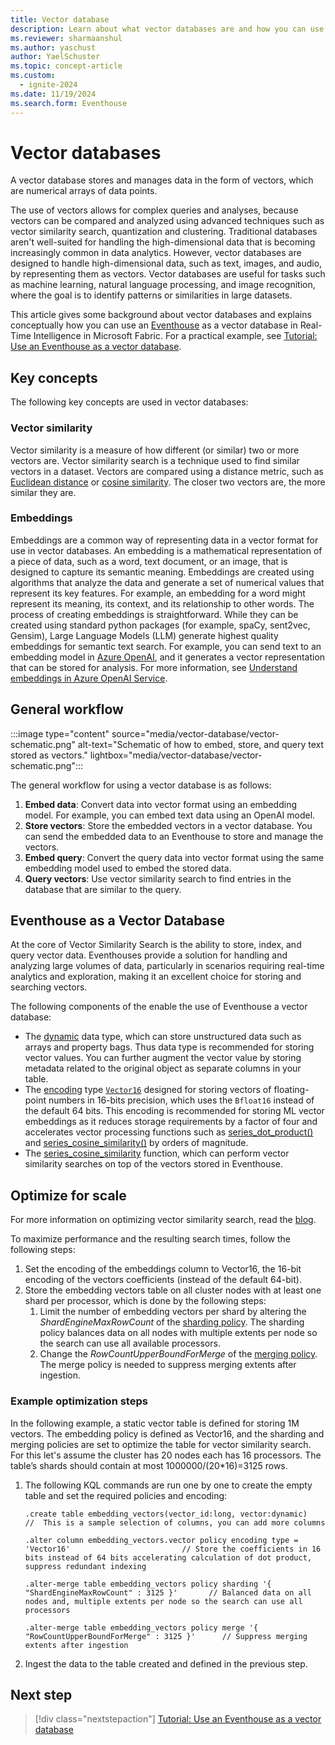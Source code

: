 ```yaml
---
title: Vector database
description: Learn about what vector databases are and how you can use Eventhouse to store and query vector data in Real-Time Intelligence.
ms.reviewer: sharmaanshul
ms.author: yaschust
author: YaelSchuster
ms.topic: concept-article
ms.custom:
  - ignite-2024
ms.date: 11/19/2024
ms.search.form: Eventhouse
---
```

# Vector databases

A vector database stores and manages data in the form of vectors, which are numerical arrays of data points.

The use of vectors allows for complex queries and analyses, because vectors can be compared and analyzed using advanced techniques such as vector similarity search, quantization and clustering.
Traditional databases aren't well-suited for handling the high-dimensional data that is becoming increasingly common in data analytics. However, vector databases are designed to handle high-dimensional data, such as text, images, and audio, by representing them as vectors. Vector databases are useful for tasks such as machine learning, natural language processing, and image recognition, where the goal is to identify patterns or similarities in large datasets.

This article gives some background about vector databases and explains conceptually how you can use an [Eventhouse](eventhouse.md) as a vector database in Real-Time Intelligence in Microsoft Fabric. For a practical example, see [Tutorial: Use an Eventhouse as a vector database](vector-database-eventhouse.md).

## Key concepts

The following key concepts are used in vector databases:

### Vector similarity

Vector similarity is a measure of how different (or similar) two or more vectors are. Vector similarity search is a technique used to find similar vectors in a dataset. Vectors are compared using a distance metric, such as [Euclidean distance](https://en.wikipedia.org/wiki/Euclidean_distance) or [cosine similarity](https://en.wikipedia.org/wiki/Cosine_similarity). The closer two vectors are, the more similar they are.

### Embeddings

Embeddings are a common way of representing data in a vector format for use in vector databases. An embedding is a mathematical representation of a piece of data, such as a word, text document, or an image, that is designed to capture its semantic meaning. Embeddings are created using algorithms that analyze the data and generate a set of numerical values that represent its key features. For example, an embedding for a word might represent its meaning, its context, and its relationship to other words. The process of creating embeddings is straightforward. While they can be created using standard python packages (for example, spaCy, sent2vec, Gensim), Large Language Models (LLM) generate highest quality embeddings for semantic text search. For example, you can send text to an embedding model in [Azure OpenAI](/azure/ai-services/openai/how-to/embeddings), and it generates a vector representation that can be stored for analysis. For more information, see [Understand embeddings in Azure OpenAI Service](/azure/ai-services/openai/concepts/understand-embeddings).

## General workflow

:::image type="content" source="media/vector-database/vector-schematic.png" alt-text="Schematic of how to embed, store, and query text stored as vectors." lightbox="media/vector-database/vector-schematic.png":::

The general workflow for using a vector database is as follows:

1. **Embed data**: Convert data into vector format using an embedding model. For example, you can embed text data using an OpenAI model.
1. **Store vectors**: Store the embedded vectors in a vector database. You can send the embedded data to an Eventhouse to store and manage the vectors.
1. **Embed query**: Convert the query data into vector format using the same embedding model used to embed the stored data.
1. **Query vectors**: Use vector similarity search to find entries in the database that are similar to the query. 

## Eventhouse as a Vector Database

At the core of Vector Similarity Search is the ability to store, index, and query vector data. Eventhouses provide a solution for handling and analyzing large volumes of data, particularly in scenarios requiring real-time analytics and exploration, making it an excellent choice for storing and searching vectors. 

The following components of the enable the use of Eventhouse a vector database:

* The [dynamic](/kusto/query/scalar-data-types/dynamic?view=microsoft-fabric&preserve-view=true) data type, which can store unstructured data such as arrays and property bags. Thus data type is recommended for storing vector values. You can further augment the vector value by storing metadata related to the original object as separate columns in your table.  
* The [encoding](/kusto/management/encoding-policy?view=microsoft-fabric&preserve-view=true) type [`Vector16`](/kusto/management/alter-encoding-policy#encoding-policy-types?view=microsoft-fabric&preserve-view=true) designed for storing vectors of floating-point numbers in 16-bits precision, which uses the `Bfloat16` instead of the default 64 bits. This encoding is recommended for storing ML vector embeddings as it reduces storage requirements by a factor of four and accelerates vector processing functions such as [series_dot_product()](/kusto/query/series-dot-product-function?view=microsoft-fabric&preserve-view=true) and [series_cosine_similarity()](/kusto/query/series-cosine-similarity-function?view=microsoft-fabric&preserve-view=true) by orders of magnitude.
* The [series_cosine_similarity](/kusto/query/series-cosine-similarity-function?view=microsoft-fabric&preserve-view=true) function, which can perform vector similarity searches on top of the vectors stored in Eventhouse.

## Optimize for scale

For more information on optimizing vector similarity search, read the [blog](https://techcommunity.microsoft.com/t5/azure-data-explorer-blog/optimizing-vector-similarity-search-on-azure-data-explorer/ba-p/4033082).

To maximize performance and the resulting search times, follow the following steps:

1. Set the encoding of the embeddings column to Vector16, the 16-bit encoding of the vectors coefficients (instead of the default 64-bit).
1. Store the embedding vectors table on all cluster nodes with at least one shard per processor, which is done by the following steps:
    1. Limit the number of embedding vectors per shard by altering the *ShardEngineMaxRowCount* of the [sharding policy](/kusto/management/sharding-policy?view=microsoft-fabric&preserve-view=true). The sharding policy balances data on all nodes with multiple extents per node so the search can use all available processors.
    1. Change the *RowCountUpperBoundForMerge* of the [merging policy](/kusto/management/merge-policy?view=microsoft-fabric&preserve-view=true). The merge policy is needed to suppress merging extents after ingestion.

### Example optimization steps

In the following example, a static vector table is defined for storing 1M vectors. The embedding policy is defined as Vector16, and the sharding and merging policies are set to optimize the table for vector similarity search. For this let's assume the cluster has 20 nodes each has 16 processors. The table’s shards should contain at most 1000000/(20*16)=3125 rows. 

1. The following KQL commands are run one by one to create the empty table and set the required policies and encoding:

    ```kusto
    .create table embedding_vectors(vector_id:long, vector:dynamic)                                  //  This is a sample selection of columns, you can add more columns
    
    .alter column embedding_vectors.vector policy encoding type = 'Vector16'                         // Store the coefficients in 16 bits instead of 64 bits accelerating calculation of dot product, suppress redundant indexing
    
    .alter-merge table embedding_vectors policy sharding '{ "ShardEngineMaxRowCount" : 3125 }'       // Balanced data on all nodes and, multiple extents per node so the search can use all processors 
    
    .alter-merge table embedding_vectors policy merge '{ "RowCountUpperBoundForMerge" : 3125 }'      // Suppress merging extents after ingestion
    ```
  
1. Ingest the data to the table created and defined in the previous step.

## Next step

> [!div class="nextstepaction"]
> [Tutorial: Use an Eventhouse as a vector database](vector-database-eventhouse.md)
